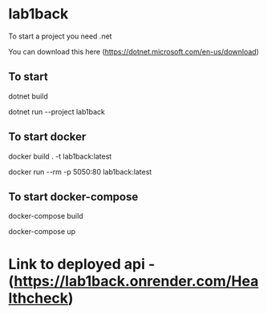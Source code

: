 # lab1back

To start a project you need .net

You can download this here (https://dotnet.microsoft.com/en-us/download)

## To start

dotnet build

dotnet run --project lab1back

## To start docker

docker build . -t lab1back:latest

docker run --rm -p 5050:80  lab1back:latest

## To start docker-compose

docker-compose build

docker-compose up 

# Link to deployed api - (https://lab1back.onrender.com/Healthcheck)
